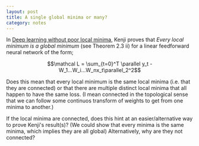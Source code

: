 ```yaml
---
layout: post
title: A single global minima or many?
category: notes
---
```


In [Deep learning without poor local minima](https://arxiv.org/abs/1605.07110), Kenji proves that _Every local minimum is a global minimum_ (see Theorem 2.3 ii) for a linear feedforward neural network of the form;

$$\mathcal L = \sum_{t=0}^T \parallel y_t - W_1...W_i...W_nx_t\parallel_2^2$$

Does this mean that every local minimum is the same local minima (i.e. that they are connected) or that there are multiple distinct local minima that all happen to have the same loss. (I mean connected in the topological sense that we can follow some continuos transform of weights to get from one minima to another.)

If the local minima are connected, does this hint at an easier/alternative way to prove Kenji's result(s)? (We could show that every minima is the same minima, which implies they are all global) Alternatively, why are they not connected?
